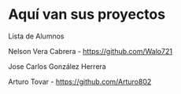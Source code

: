# Aquí van sus proyectos

Lista de Alumnos

Nelson Vera Cabrera - https://github.com/Walo721

Jose Carlos González Herrera

Arturo Tovar - https://github.com/Arturo802

